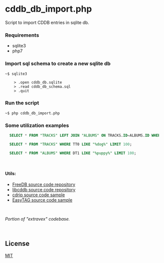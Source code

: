 # cddb_db_import.php

Script to import CDDB entries in sqlite db.



### Requirements

- sqlite3
- php7


### Import sql schema to create a new sqlite db

```console
~$ sqlite3

    > .open cddb_db.sqlite
    > .read cddb_db_schema.sql  
    > .quit
```


### Run the script

	~$ php cddb_db_import.php



### Some utilization examples

```sql
  SELECT * FROM "TRACKS" LEFT JOIN "ALBUMS" ON TRACKS.ID=ALBUMS.ID WHERE DT1 LIKE "%bob%" LIMIT 100;
```

```sql
  SELECT * FROM "TRACKS" WHERE TT0 LIKE "%dog%" LIMIT 100;
```

```sql
  SELECT * FROM "ALBUMS" WHERE DT1 LIKE "%puppy%" LIMIT 100;
```

 

#### Utils:

- [FreeDB source code repository](http://ftp.freedb.org/pub/freedb/)
- [libcddb source code repository](http://libcddb.sourceforge.net/)
- [cdrip source code sample](http://www.leapsecond.com/tools/cdrip.c)
- [EasyTAG source code sample](https://github.com/GNOME/easytag/blob/master/src/cddb_dialog.c)

 

_Portion of "extravex" codebase._

 

## License

[MIT](LICENSE)
